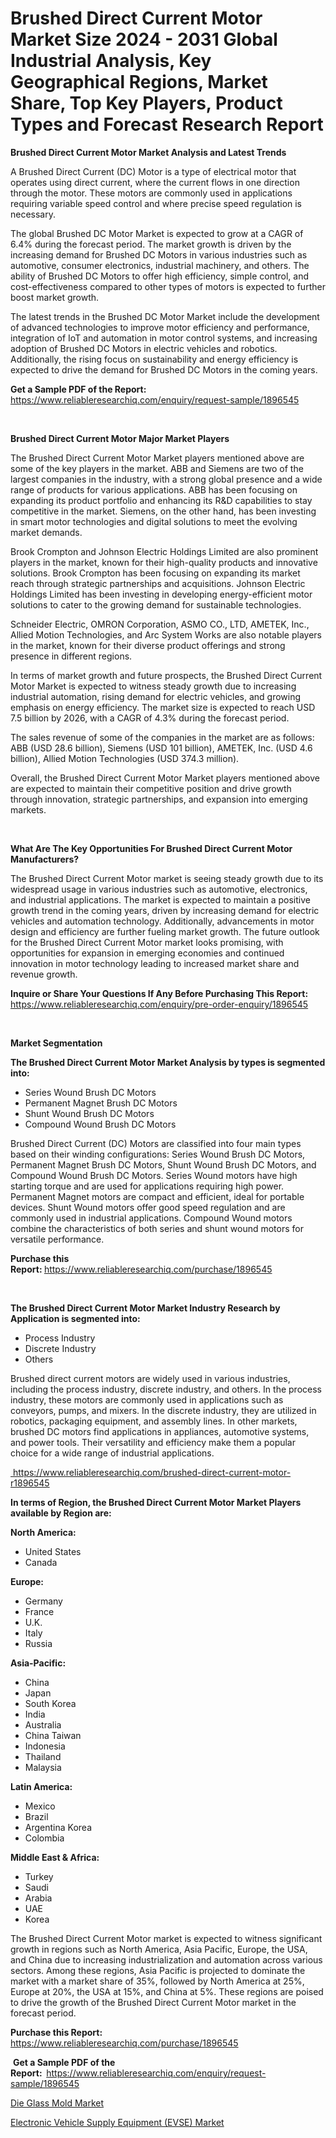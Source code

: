 <p><h1>Brushed Direct Current Motor Market Size 2024 - 2031 Global Industrial Analysis, Key Geographical Regions, Market Share, Top Key Players, Product Types and Forecast Research Report</h1></p><p><strong>Brushed Direct Current Motor Market Analysis and Latest Trends</strong></p>
<p><p>A Brushed Direct Current (DC) Motor is a type of electrical motor that operates using direct current, where the current flows in one direction through the motor. These motors are commonly used in applications requiring variable speed control and where precise speed regulation is necessary.</p><p>The global Brushed DC Motor Market is expected to grow at a CAGR of 6.4% during the forecast period. The market growth is driven by the increasing demand for Brushed DC Motors in various industries such as automotive, consumer electronics, industrial machinery, and others. The ability of Brushed DC Motors to offer high efficiency, simple control, and cost-effectiveness compared to other types of motors is expected to further boost market growth.</p><p>The latest trends in the Brushed DC Motor Market include the development of advanced technologies to improve motor efficiency and performance, integration of IoT and automation in motor control systems, and increasing adoption of Brushed DC Motors in electric vehicles and robotics. Additionally, the rising focus on sustainability and energy efficiency is expected to drive the demand for Brushed DC Motors in the coming years.</p></p>
<p><strong>Get a Sample PDF of the Report:&nbsp;</strong> <a href="https://www.reliableresearchiq.com/enquiry/request-sample/1896545">https://www.reliableresearchiq.com/enquiry/request-sample/1896545</a></p>
<p>&nbsp;</p>
<p><strong>Brushed Direct Current Motor Major Market Players</strong></p>
<p><p>The Brushed Direct Current Motor Market players mentioned above are some of the key players in the market. ABB and Siemens are two of the largest companies in the industry, with a strong global presence and a wide range of products for various applications. ABB has been focusing on expanding its product portfolio and enhancing its R&D capabilities to stay competitive in the market. Siemens, on the other hand, has been investing in smart motor technologies and digital solutions to meet the evolving market demands.</p><p>Brook Crompton and Johnson Electric Holdings Limited are also prominent players in the market, known for their high-quality products and innovative solutions. Brook Crompton has been focusing on expanding its market reach through strategic partnerships and acquisitions. Johnson Electric Holdings Limited has been investing in developing energy-efficient motor solutions to cater to the growing demand for sustainable technologies.</p><p>Schneider Electric, OMRON Corporation, ASMO CO., LTD, AMETEK, Inc., Allied Motion Technologies, and Arc System Works are also notable players in the market, known for their diverse product offerings and strong presence in different regions.</p><p>In terms of market growth and future prospects, the Brushed Direct Current Motor Market is expected to witness steady growth due to increasing industrial automation, rising demand for electric vehicles, and growing emphasis on energy efficiency. The market size is expected to reach USD 7.5 billion by 2026, with a CAGR of 4.3% during the forecast period.</p><p>The sales revenue of some of the companies in the market are as follows: ABB (USD 28.6 billion), Siemens (USD 101 billion), AMETEK, Inc. (USD 4.6 billion), Allied Motion Technologies (USD 374.3 million).</p><p>Overall, the Brushed Direct Current Motor Market players mentioned above are expected to maintain their competitive position and drive growth through innovation, strategic partnerships, and expansion into emerging markets.</p></p>
<p>&nbsp;</p>
<p><strong>What Are The Key Opportunities For Brushed Direct Current Motor Manufacturers?</strong></p>
<p><p>The Brushed Direct Current Motor market is seeing steady growth due to its widespread usage in various industries such as automotive, electronics, and industrial applications. The market is expected to maintain a positive growth trend in the coming years, driven by increasing demand for electric vehicles and automation technology. Additionally, advancements in motor design and efficiency are further fueling market growth. The future outlook for the Brushed Direct Current Motor market looks promising, with opportunities for expansion in emerging economies and continued innovation in motor technology leading to increased market share and revenue growth.</p></p>
<p><strong>Inquire or Share Your Questions If Any Before Purchasing This Report:</strong> <a href="https://www.reliableresearchiq.com/enquiry/pre-order-enquiry/1896545">https://www.reliableresearchiq.com/enquiry/pre-order-enquiry/1896545</a></p>
<p>&nbsp;</p>
<p><strong>Market Segmentation</strong></p>
<p><strong>The Brushed Direct Current Motor Market Analysis by types is segmented into:</strong></p>
<p><ul><li>Series Wound Brush DC Motors</li><li>Permanent Magnet Brush DC Motors</li><li>Shunt Wound Brush DC Motors</li><li>Compound Wound Brush DC Motors</li></ul></p>
<p><p>Brushed Direct Current (DC) Motors are classified into four main types based on their winding configurations: Series Wound Brush DC Motors, Permanent Magnet Brush DC Motors, Shunt Wound Brush DC Motors, and Compound Wound Brush DC Motors. Series Wound motors have high starting torque and are used for applications requiring high power. Permanent Magnet motors are compact and efficient, ideal for portable devices. Shunt Wound motors offer good speed regulation and are commonly used in industrial applications. Compound Wound motors combine the characteristics of both series and shunt wound motors for versatile performance.</p></p>
<p><strong>Purchase this Report:&nbsp;</strong><a href="https://www.reliableresearchiq.com/purchase/1896545">https://www.reliableresearchiq.com/purchase/1896545</a></p>
<p>&nbsp;</p>
<p><strong>The Brushed Direct Current Motor Market Industry Research by Application is segmented into:</strong></p>
<p><ul><li>Process Industry</li><li>Discrete Industry</li><li>Others</li></ul></p>
<p><p>Brushed direct current motors are widely used in various industries, including the process industry, discrete industry, and others. In the process industry, these motors are commonly used in applications such as conveyors, pumps, and mixers. In the discrete industry, they are utilized in robotics, packaging equipment, and assembly lines. In other markets, brushed DC motors find applications in appliances, automotive systems, and power tools. Their versatility and efficiency make them a popular choice for a wide range of industrial applications.</p></p>
<p><a href="https://www.reliableresearchiq.com/brushed-direct-current-motor-r1896545">&nbsp;https://www.reliableresearchiq.com/brushed-direct-current-motor-r1896545</a></p>
<p><strong>In terms of Region, the Brushed Direct Current Motor Market Players available by Region are:</strong></p>
<p>
    <p> <strong> North America: </strong>
        <ul>
            <li>United States</li>
            <li>Canada</li>
        </ul>
        </p> 
    <p> <strong> Europe: </strong>
        <ul>
            <li>Germany</li>
            <li>France</li>
            <li>U.K.</li>
            <li>Italy</li>
            <li>Russia</li>
        </ul>
        </p> 
    <p> <strong> Asia-Pacific: </strong>
        <ul>
            <li>China</li>
            <li>Japan</li>
            <li>South Korea</li>
            <li>India</li>
            <li>Australia</li>
            <li>China Taiwan</li>
            <li>Indonesia</li>
            <li>Thailand</li>
            <li>Malaysia</li>
        </ul>
        </p> 
    <p> <strong> Latin America: </strong>
        <ul>
            <li>Mexico</li>
            <li>Brazil</li>
            <li>Argentina Korea</li>
            <li>Colombia</li>
        </ul>
        </p> 
    <p> <strong> Middle East & Africa: </strong>
        <ul>
            <li>Turkey</li>
            <li>Saudi</li>
            <li>Arabia</li>
            <li>UAE</li>
            <li>Korea</li>
        </ul>
    </p>
    </p>
<p><p>The Brushed Direct Current Motor market is expected to witness significant growth in regions such as North America, Asia Pacific, Europe, the USA, and China due to increasing industrialization and automation across various sectors. Among these regions, Asia Pacific is projected to dominate the market with a market share of 35%, followed by North America at 25%, Europe at 20%, the USA at 15%, and China at 5%. These regions are poised to drive the growth of the Brushed Direct Current Motor market in the forecast period.</p></p>
<p><strong>Purchase this Report: </strong><a href="https://www.reliableresearchiq.com/purchase/1896545">https://www.reliableresearchiq.com/purchase/1896545</a></p>
<p>&nbsp;<strong>Get a Sample PDF of the Report:&nbsp;&nbsp;</strong><a href="https://www.reliableresearchiq.com/enquiry/request-sample/1896545">https://www.reliableresearchiq.com/enquiry/request-sample/1896545</a></p>
<p><strong></strong></p>
<p><p><a href="https://github.com/lairestrong/Market-Research-Report-List-1/blob/main/die-glass-mold-market.md">Die Glass Mold Market</a></p><p><a href="https://github.com/msLonKoss78/Market-Research-Report-List-1/blob/main/electronic-vehicle-supply-equipment-evse-market.md">Electronic Vehicle Supply Equipment  (EVSE) Market</a></p></p>